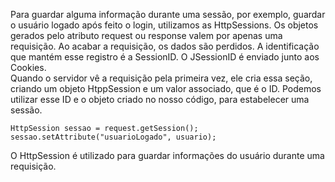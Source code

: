 Para guardar alguma informação durante uma sessão, por exemplo, guardar o usuário logado após feito o login, utilizamos as HttpSessions. Os objetos gerados pelo atributo request ou response valem por apenas uma requisição. Ao acabar a requisição, os dados são perdidos. A identificação que mantém esse registro é a SessionID. O JSessionID é enviado junto aos Cookies.<br>
Quando o servidor vê a requisição pela primeira vez, ele cria essa seção, criando um objeto HtppSession e um valor associado, que é o ID. Podemos utilizar esse ID e o objeto criado no nosso código, para estabelecer uma sessão.
```
HttpSession sessao = request.getSession();
sessao.setAttribute("usuarioLogado", usuario);
```

O HttpSession é utilizado para guardar informações do usuário durante uma requisição.
